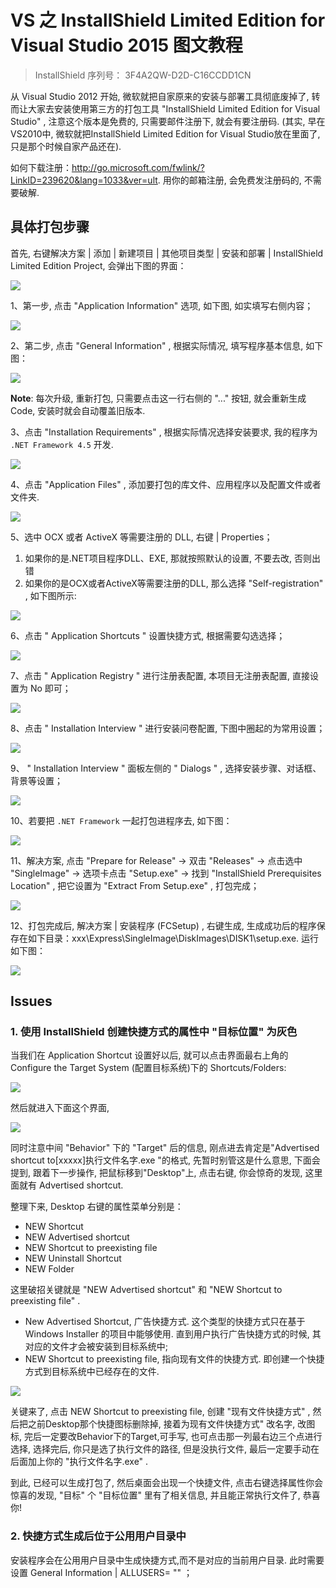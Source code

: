 # VS 之 InstallShield Limited Edition for Visual Studio 2015 图文教程  

> InstallShield 序列号： 3F4A2QW-D2D-C16CCDD1CN

从 Visual Studio 2012 开始, 微软就把自家原来的安装与部署工具彻底废掉了, 转而让大家去安装使用第三方的打包工具 "InstallShield Limited Edition for Visual Studio" , 注意这个版本是免费的, 只需要邮件注册下, 就会有要注册码.  (其实, 早在VS2010中, 微软就把InstallShield Limited Edition for Visual Studio放在里面了, 只是那个时候自家产品还在).  

如何下载注册：http://go.microsoft.com/fwlink/?LinkID=239620&lang=1033&ver=ult. 用你的邮箱注册, 会免费发注册码的, 不需要破解.   

## 具体打包步骤

首先, 右键解决方案 | 添加 | 新建项目 | 其他项目类型 | 安装和部署 | InstallShield Limited Edition Project, 会弹出下图的界面：  

![](snapshots/wizards.jpg)  

1、第一步, 点击 "Application Information" 选项, 如下图, 如实填写右侧内容；  

![](snapshots/app_info.png)  

2、第二步, 点击 "General Information" , 根据实际情况, 填写程序基本信息, 如下图：

![](snapshots/General_information.png)  

**Note**: 每次升级, 重新打包, 只需要点击这一行右侧的 "..." 按钮, 就会重新生成 Code, 安装时就会自动覆盖旧版本.   

3、点击 "Installation Requirements" , 根据实际情况选择安装要求, 我的程序为 `.NET Framework 4.5` 开发.   

![](snapshots/Installation_Requirements.png)  

4、点击 "Application Files" , 添加要打包的库文件、应用程序以及配置文件或者文件夹. 

![](snapshots/Application_Files.png)  

5、选中 OCX 或者 ActiveX 等需要注册的 DLL, 右键 | Properties；

1) 如果你的是.NET项目程序DLL、EXE, 那就按照默认的设置, 不要去改, 否则出错  
2) 如果你的是OCX或者ActiveX等需要注册的DLL, 那么选择 "Self-registration" , 如下图所示:  

![](snapshots/Self_registration.png)  

6、点击 " Application Shortcuts " 设置快捷方式, 根据需要勾选选择；  

![](snapshots/Application_Shortcuts.png)  


7、点击 " Application Registry " 进行注册表配置, 本项目无注册表配置, 直接设置为 No 即可；  

![](snapshots/Application_Registry.png)  


8、点击 " Installation Interview " 进行安装问卷配置, 下图中圈起的为常用设置；

![](snapshots/Installation_Interview.png)  


9、 " Installation Interview " 面板左侧的 " Dialogs " , 选择安装步骤、对话框、背景等设置；

![](snapshots/Dialogs.png)  


10、若要把 `.NET Framework` 一起打包进程序去, 如下图：

![](snapshots/dotNET_Framework.png)  


11、解决方案, 点击 "Prepare for Release" -> 双击 "Releases" -> 点击选中 "SingleImage" -> 选项卡点击 "Setup.exe" -> 找到 "InstallShield Prerequisites Location" , 把它设置为 "Extract From Setup.exe" , 打包完成；  

![](snapshots/Prepare_for_Release.png)  


12、打包完成后, 解决方案 | 安装程序 (FCSetup) , 右键生成, 生成成功后的程序保存在如下目录：xxx\Express\SingleImage\DiskImages\DISK1\setup.exe. 运行如下图：  

![](snapshots/setup.png)  

## Issues

### 1. 使用 InstallShield 创建快捷方式的属性中 "目标位置" 为灰色  

当我们在 Application Shortcut 设置好以后, 就可以点击界面最右上角的 Configure the Target System (配置目标系统)下的 Shortcuts/Folders: 

![](snapshots/Shortcuts_Folders.png)  

然后就进入下面这个界面, 

![](snapshots/Desktop_shortcuts1.png)  

同时注意中间 "Behavior" 下的 "Target" 后的信息, 刚点进去肯定是"Advertised shortcut to[xxxxx]执行文件名字.exe "的格式, 先暂时别管这是什么意思, 下面会提到, 跟着下一步操作, 把鼠标移到"Desktop"上, 点击右键, 你会惊奇的发现, 这里面就有 Advertised shortcut. 

整理下来, Desktop 右键的属性菜单分别是：  

- NEW Shortcut  
- NEW Advertised shortcut   
- NEW Shortcut to preexisting file   
- NEW Uninstall Shortcut  
- NEW Folder  

这里破招关键就是 "NEW Advertised shortcut" 和 "NEW Shortcut to preexisting file" .   

- New Advertised Shortcut, 广告快捷方式. 这个类型的快捷方式只在基于Windows Installer 的项目中能够使用.  直到用户执行广告快捷方式的时候, 其对应的文件才会被安装到目标系统中;  
- NEW Shortcut to preexisting file, 指向现有文件的快捷方式. 即创建一个快捷方式到目标系统中已经存在的文件.   

![](snapshots/Desktop_shortcuts.png)  

关键来了, 点击 NEW Shortcut to preexisting file, 创建 "现有文件快捷方式" , 然后把之前Desktop那个快捷图标删除掉, 接着为现有文件快捷方式" 改名字, 改图标, 完后一定要改Behavior下的Target,可手写, 也可点击那一列最右边三个点进行选择, 选择完后, 你只是选了执行文件的路径, 但是没执行文件, 最后一定要手动在后面加上你的 "执行文件名字.exe" .  

到此, 已经可以生成打包了, 然后桌面会出现一个快捷文件, 点击右键选择属性你会惊喜的发现,  "目标" 个 "目标位置" 里有了相关信息, 并且能正常执行文件了, 恭喜你!   

### 2. 快捷方式生成后位于公用用户目录中  

安装程序会在公用用户目录中生成快捷方式,而不是对应的当前用户目录. 此时需要设置 General Information | ALLUSERS= "" ；  
